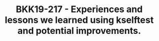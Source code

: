 ---
categories:
- bkk19
description: Over the past years, we ran the kernel selftests as part of the LTS release
  testing. During that time, we learned things, fixed things and created a wish list
  of work we want to tackle. This session is about what we learned and where we are
  heading.
image: /assets/images/featured-images/bkk19/BKK19-217.png
session_attendee_num: '44'
session_id: BKK19-217
session_room: 'Keynote Room (World Ballroom BC) '
session_slot:
  end_time: '2019-04-02 11:25:00'
  start_time: '2019-04-02 11:00:00'
session_speakers:
- speaker_bio: Versatile R&amp;D professional with 6 years experience in software
    development for embedded systems and their special requirements, with a large
    knowledge base of how to troubleshoot complex real time systems. The technical
    competence is built mostly upon R&amp;D within embedded systems in both telecommunication
    (e.g. base stations, media gateways) and automotive systems (e.g. engine-, gearbox-platforms).
  speaker_company: Linaro
  speaker_image: /assets/images/speakers/bkk19/anders-roxell.jpg
  speaker_location: ''
  speaker_name: Anders Roxell
  speaker_position: Software engineer
  speaker_username: roxell
session_track: Automation & CI
tag: session
tags:
- Linux Kernel
title: BKK19-217 - Experiences and lessons we learned using kselftest and potential
  improvements.
youtube_video_url: https://www.youtube.com/watch?v=CHzFN1yh3Tk
amazon_s3_presentation_url: https://static.linaro.org/connect/bkk19/presentations/bkk19-217.pdf
amazon_s3_video_url: https://static.linaro.org/connect/bkk19/videos/bkk19-217.mp4
---